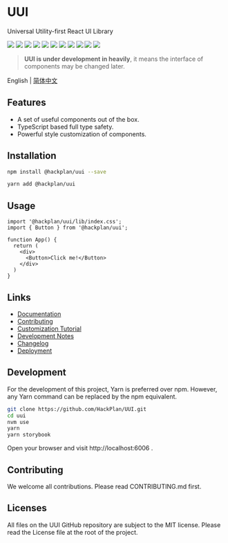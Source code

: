 # UUI

Universal Utility-first React UI Library

![](https://img.shields.io/npm/v/@hackplan/uui)
![](https://img.shields.io/github/workflow/status/HackPlan/UUI/CI)
![](https://img.shields.io/david/HackPlan/UUI)
![](https://img.shields.io/david/dev/HackPlan/UUI)
![](https://img.shields.io/bundlephobia/minzip/@hackplan/uui)
![](https://img.shields.io/npm/dm/@hackplan/uui)
![](https://img.shields.io/github/contributors/HackPlan/UUI)
![](https://img.shields.io/github/issues-pr-raw/HackPlan/UUI)
![](https://img.shields.io/github/issues-raw/HackPlan/UUI)
![](https://img.shields.io/github/languages/top/HackPlan/UUI)
![](https://img.shields.io/github/license/HackPlan/UUI)

> **UUI is under development in heavily**, it means the interface of components may be changed later.

English | [简体中文](https://github.com/HackPlan/UUI/blob/master/README.zh-CN.md)

## Features

* A set of useful components out of the box.
* TypeScript based full type safety.
* Powerful style customization of components.

## Installation

```bash
npm install @hackplan/uui --save
```

```bash
yarn add @hackplan/uui
```

## Usage

```tsx
import '@hackplan/uui/lib/index.css';
import { Button } from '@hackplan/uui';

function App() {
  return (
    <div>
      <Button>Click me!</Button>
    </div>
  )
}
```

## Links

* [Documentation](https://doc.uui.cool)
* [Contributing](https://github.com/HackPlan/UUI/blob/master/CONTRIBUTING.md)
* [Customization Tutorial](https://uui.cool/?path=/docs/customize-tutorial--demo-stepper)
* [Development Notes](https://github.com/HackPlan/UUI/blob/master/DEVNOTES.md)
* [Changelog](https://github.com/HackPlan/UUI/blob/master/CHANGELOG.md)
* [Deployment](https://github.com/HackPlan/UUI/blob/master/DEPLOYMENT.md)


## Development

For the development of this project, Yarn is preferred over npm. However, any Yarn command can be replaced by the npm equivalent.

```bash
git clone https://github.com/HackPlan/UUI.git
cd uui
nvm use
yarn
yarn storybook
```

Open your browser and visit http://localhost:6006 .

## Contributing

We welcome all contributions. Please read CONTRIBUTING.md first.

## Licenses

All files on the UUI GitHub repository are subject to the MIT license. Please read the License file at the root of the project.
